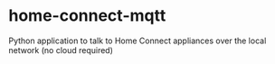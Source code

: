 # home-connect-mqtt
Python application to talk to Home Connect appliances over the local network (no cloud required)
